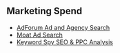 ## Marketing Spend
- [AdForum Ad and Agency Search](https://www.adforum.com/)
- [Moat Ad Search](https://moat.com/)
- [Keyword Spy SEO & PPC Analysis](http://www.keywordspy.com/)